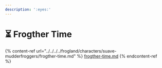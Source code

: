 ```yaml
---
description: ':eyes:'
---
```


# ⏳ Frogther Time

{% content-ref url="../../../../frogland/characters/suave-mudderfroggers/frogther-time.md" %}
[frogther-time.md](../../../../frogland/characters/suave-mudderfroggers/frogther-time.md)
{% endcontent-ref %}
